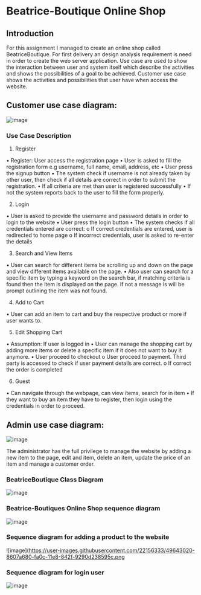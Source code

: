 # Beatrice-Boutique Online Shop

## Introduction
For this assignment I managed to create an online shop called BeatriceBoutique. For first delivery an design analysis requirement is need in order to create the web server application. Use case are used to show the interaction between user and system itself which describe the activities and shows the possibilities of a goal to be achieved. Customer use case shows the activities and possibilities that user have when access the website.

## Customer use case diagram:

![image](https://user-images.githubusercontent.com/22156333/49641835-383d6f00-fa09-11e8-9109-be76fa62a131.png)

### Use Case Description

1.    Register

•    Register: User access the registration page
•    User is asked to fill the registration form e.g username, full name, email, address, etc
•    User press the signup button
•    The system check if username is not already taken by other user, then check if all details are correct in order to submit the registration.
•    If all criteria are met than user is registered successfully
•    If not the system reports back to the user to fill the form properly.

2.    Login

•    User is asked to provide the username and password details in order to login to the website
•    User press the login button
•    The system checks if all credentials entered are correct:
        o    If correct credentials are entered, user is redirected to home page
        o    If incorrect credentials, user is asked to re-enter the details
        
3.    Search and View Items

•    User can search for different items be scrolling up and down on the page and view different items available on the page.
•    Also user can search for a specific item by typing a keyword on the search bar, if matching criteria is found then the item is displayed on the page. If not a message is will be prompt outlining the item was not found.

4.    Add to Cart

•    User can add an item to cart and buy the respective product or more if user wants to.

5.    Edit Shopping Cart

•    Assumption: If user is logged in
•    User can manage the shopping cart by adding more items or delete a specific item if it does not want to buy it anymore.
•    User proceed to checkout
    o    User proceed to payment. Third party is accessed to check if user payment details are correct.
    o    If correct the order is completed

6.    Guest

•    Can navigate through the webpage, can view items, search for in item
•    If they want to buy an item they have to register, then login using the credentials in order to proceed.

## Admin use case diagram:

![image](https://user-images.githubusercontent.com/22156333/49642468-0af1c080-fa0b-11e8-8fe7-2eff877a51fb.png)

The administrator has the full privilege to manage the website by adding a new item to the page, edit and item, delete an item, update the price of an item and manage a customer order.

### BeatriceBoutique Class Diagram

![image](https://user-images.githubusercontent.com/22156333/49642549-4a201180-fa0b-11e8-8fc4-ab65b1c6a0e8.png)

### Beatrice-Boutiques Online Shop sequence diagram

![image](https://user-images.githubusercontent.com/22156333/49642796-eb0ecc80-fa0b-11e8-9b68-8e0789c0c744.png)

### Sequence diagram for adding a product to the website

![image](https://user-images.githubusercontent.com/22156333/49643020-8607a680-fa0c-11e8-842f-9290d238595c.png

### Sequence diagram for login user

![image](https://user-images.githubusercontent.com/22156333/49642915-2f9a6800-fa0c-11e8-8c3b-6ddc9008744f.png)




